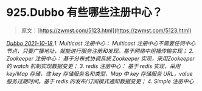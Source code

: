 <!--yml
category: 未分类
date: 0001-01-01 00:00:00
--->

# 925.Dubbo 有些哪些注册中心？

> 原文：[https://zwmst.com/5123.html](https://zwmst.com/5123.html)

   [ *Dubbo* ](https://zwmst.com/dubbo)*[ <time datetime="2021-10-19T00:52:46+08:00"> 2021-10-18 </time> ](https://zwmst.com/5123.html)  1.  Multicast 注册中心： Multicast 注册中心不需要任何中心节点，只要广播地址，就能进行服务注册和发现。基于网络中组播传输实现；
2.  Zookeeper 注册中心： 基于分布式协调系统 Zookeeper 实现，采用Zookeeper 的 watch 机制实现数据变更；
3.  redis 注册中心： 基于 redis 实现，采用 key/Map 存储，住 key 存储服务名和类型，Map 中 key 存储服务 URL，value 服务过期时间。基于 redis 的发布/订阅模式通知数据变更；
4.  Simple 注册中心*